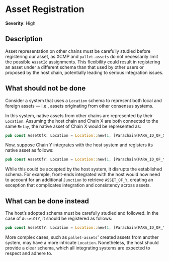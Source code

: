 # Asset Registration

**Severity**: High

## Description

Asset representation on other chains must be carefully studied before registering our asset, as XCMP and `pallet-assets`
do not necessarily limit the possible `AssetId` assignments. This flexibility could result in registering an asset under
a different schema than that used by other users or proposed by the host chain, potentially leading to serious
integration issues.

## What should not be done

Consider a system that uses a `Location` schema to represent both local and foreign assets — i.e., assets originating
from other consensus systems.

In this system, native assets from other chains are represented by their `Location`. Assuming the host chain and Chain X
are both connected to the same `Relay`, the native asset of Chain X would be represented as:

```rust
pub const AssetOfX: Location = Location::new(1, [Parachain(PARA_ID_OF_X)]);
```

Now, suppose Chain Y integrates with the host system and registers its native asset as follows:

```rust
pub const AssetOfY: Location = Location::new(1, [Parachain(PARA_ID_OF_Y), GeneralIndex(0)]);
```

While this could be accepted by the host system, it disrupts the established schema. For example, front-ends integrated
with the host would now need to account for an additional `Junction` to retrieve `ASSET_OF_Y`, creating an exception
that complicates integration and consistency across assets.

## What can be done instead

The host’s adopted schema must be carefully studied and followed. In the case of `AssetOfY`, it should be registered as
follows:

```rust
pub const AssetOfY: Location = Location::new(1, [Parachain(PARA_ID_OF_Y));
```

More complex cases, such as `pallet-assets`' created assets from another system, may have a more intricate `Location`.
Nonetheless, the host should provide a clear schema, which all integrating systems are expected to respect and adhere
to.
